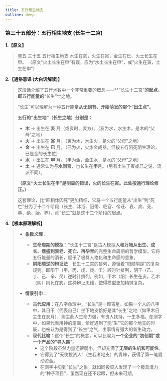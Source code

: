 ```yaml
---
title: 五行相生地支
outline: deep
---
```

  
### **第三十五部分：五行相生地支 (长生十二宫)**

**1.【原文】**
> 卷五 三十五 五行相生地支
> 木生在亥，火生在寅，金生在巳、火土长生在申。
> （原文“火土长生在申”有误，应为“水土长生在申”，或“火生在寅，土生在申”）

**2.【通俗意译 (大白话解读)】**
> 这段话介绍了五行术数中一个非常重要的概念——**“长生十二宫”**的起点，即五行能量的**“长生”**之地。
> 
> “长生”可以理解为一种五行能量**从无到有、开始萌发的那个“出生点”**。
> 
> **五行的“出生地”（长生之地）分别是：**
> *   **木** -> 出生在 **亥** 月（或亥时、亥方）。（亥为水，水生木，是木的“父母”之地）
> *   **火** -> 出生在 **寅** 月。（寅为木，木生火，是火的“父母”之地）
> *   **金** -> 出生在 **巳** 月。（巳为火，火炼金成器，但按五行阳死阴生理论，巳是金的长生位）
> *   **水** -> 出生在 **申** 月。（申为金，金生水，是水的“父母”之地）
> *   **土** -> 通常认为**与水同宫**，也长生在**申**月。（另有土生于寅或巳之说，流派不同）。
> 
> **（原文“火土长生在申”是明显的错误，火的长生在寅。此处按通行理论修正。）**
> 
> 这套理论，比“旺相休囚死”更加精细，它将一个五行能量从“出生”到“死亡”分为了十二个阶段（长生、沐浴、冠带、临官、帝旺、衰、病、死、墓、绝、胎、养），而“长生”就是这十二个阶段的起点。

**4.【根本原理解析】**
> *   **象数义理**：
>     *   **生命周期的模拟**：“长生十二宫”是古人模拟**人和万物从出生、成长、鼎盛到衰老、死亡、再孕育**的完整生命周期的哲学模型。它将五行能量的消长，赋予了极具人格化和生命感的意象。
>     *   **阴阳顺逆的辩证法**：长生十二宫的排列，遵循着“阳顺阴逆”的复杂规则。即阳干（甲、丙、戊、庚、壬）顺时针排列，阴干（乙、丁、己、辛、癸）逆时针排列。例如，甲木（阳）长生在亥，乙木（阴）则死在亥。这种辩证思维，使得模型更加精微复杂。
> 
> *   **情景引申**：
>     *   **古代应用**：在八字命理中，“长生”是一颗吉星。如果一个人的八字中，其日干（代表自己）坐下地支恰好是其“长生”之地（如甲木日主生在亥月），则主此人生命力强，有贵人扶持，一生多福。在测字中，如果代表用神的笔画，恰好遇到了能“生”它的那个地支的时辰，也被认为是得到了“长生”之气，主事情有强大的新生动力。
>     *   **现代比喻**：这个“长生”的概念，可以比喻为**一个企业的“初创期”或一个产品的“导入期”**。
>         *   这个阶段虽然力量还很弱小，但却充满了**无限的生机和可能性**。
>         *   它得到了“天使投资人”（生我者地支）的青睐，获得了第一笔启动资金。
>         *   在测字中见到“长生”之象，就如同投资人发现了一个极具潜力的“种子项目”，虽然现在还不起眼，但未来可期。
